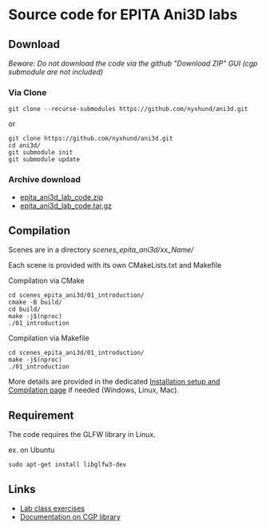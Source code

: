 # Source code for EPITA Ani3D labs

## Download

_Beware: Do not download the code via the github "Download ZIP" GUI (cgp submodule are not included)_

### Via Clone

```
git clone --recurse-submodules https://github.com/nyxhund/ani3d.git
```

or 

```
git clone https://github.com/nyxhund/ani3d.git
cd ani3d/
git submodule init
git submodule update
```

### Archive download

* [epita_ani3d_lab_code.zip](https://imagecomputing.net/course/2023_2024/epita_ani3d/lab_code/epita_ani3d_lab_code.zip)
* [epita_ani3d_lab_code.tar.gz](https://imagecomputing.net/course/2023_2024/epita_ani3d/lab_code/epita_ani3d_lab_code.tar.gz)



## Compilation

Scenes are in a directory _scenes_epita_ani3d/xx_Name/_


Each scene is provided with its own CMakeLists.txt and Makefile

Compilation via CMake
```
cd scenes_epita_ani3d/01_introduction/
cmake -B build/
cd build/
make -j$(nproc)
./01_introduction
```

Compilation via Makefile
```
cd scenes_epita_ani3d/01_introduction/
make -j$(nproc)
./01_introduction
```

More details are provided in the dedicated [Installation setup and Compilation page](https://imagecomputing.net/cgp/compilation) if needed (Windows, Linux, Mac).

## Requirement

The code requires the GLFW library in Linux.

ex. on Ubuntu

```
sudo apt-get install libglfw3-dev
```



## Links

* [Lab class exercises](https://imagecomputing.net/course/2023_2024/epita_ani3d/lab/index.html)
* [Documentation on CGP library](https://imagecomputing.net/cgp/index.html)

